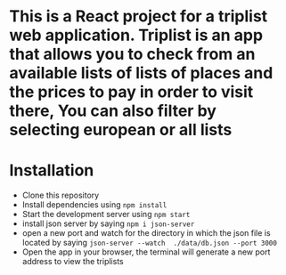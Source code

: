 # This is a React project for a triplist web application. Triplist is an app that allows you to check from an available lists of lists of places and the prices to pay in order to visit there, You can also filter by selecting european or all lists

# Installation
 * Clone this repository
 * Install dependencies using `npm install`
 *  Start the development server using `npm start`
 *  install json server by saying `npm i json-server`
 *  open a new port and watch for the directory in which the json file is located by saying  `json-server --watch  ./data/db.json --port 3000`
 * Open the app in your browser, the terminal will generate a new port address to view the triplists


